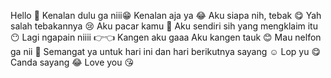 Hello 👋 
Kenalan dulu ga niii😁 
Kenalan aja ya 😂 
Aku siapa nih, tebak 😋 
Yah salah tebakannya 😢 
Aku pacar kamu 🙂 
Aku sendiri sih yang mengklaim itu 😶 
Lagi ngapain niiii 👉👈 
Kangen aku gaaa
Aku kangen tauk 😊 
Mau nelfon ga nii 🤗 
Semangat ya untuk hari ini dan hari berikutnya sayang ☺️ 
Lop yu 😋
Canda sayang 😂 
Love you 😘


<!---
hanya-Neva/hanya-Neva is a ✨ special ✨ repository because its `README.md` (this file) appears on your GitHub profile.
You can click the Preview link to take a look at your changes.
--->
